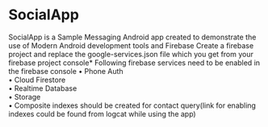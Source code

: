 # SocialApp


SocialApp is a Sample Messaging Android app created to demonstrate the use of Modern Android development tools and Firebase
Create a firebase project and replace the google-services.json file which you get from your firebase project console*
Following firebase services need to be enabled in the firebase console
•	Phone Auth <br/> 
•	Cloud Firestore<br/> 
•	Realtime Database<br/> 
•	Storage<br/> 
•	Composite indexes should be created for contact query(link for enabling indexes could be found from logcat while using the app)<br/> 
<br/> <br/> <br/> 

